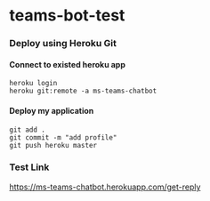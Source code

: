 # teams-bot-test

### Deploy using Heroku Git
#### Connect to existed heroku app
```
heroku login
heroku git:remote -a ms-teams-chatbot
```
#### Deploy my application
```
git add .
git commit -m "add profile"
git push heroku master
```

### Test Link
https://ms-teams-chatbot.herokuapp.com/get-reply

